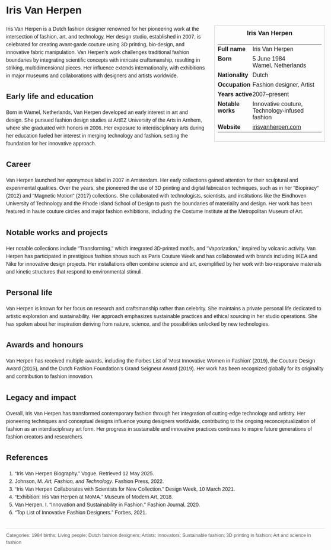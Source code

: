 <!DOCTYPE html>
<html>
<head>
  <title>Iris Van Herpen – Profile</title>
  <style>
    body { font-family: Arial, sans-serif; margin: 2rem auto; max-width: 960px; line-height: 1.5; }
    aside.infobox { float: right; width: 280px; margin: 0 0 1rem 1.5rem; border: 1px solid #ccc; padding: 0.5rem; font-size: 0.9rem; }
    aside.infobox h3 { text-align: center; margin-top: 0; }
    aside.infobox table { width: 100%; border-collapse: collapse; }
    aside.infobox td { padding: 0.25rem 0; vertical-align: top; }
    h1 { margin-top: 0; }
    footer.categories { font-size: 0.8rem; color: #555; border-top: 1px solid #ddd; padding-top: 0.5rem; margin-top: 2rem; }
  </style>
</head>
<body>
  <h1>Iris Van Herpen</h1>
  <aside class="infobox">
    <h3>Iris Van Herpen</h3>
    <table>
      <tr><td><strong>Full name</strong></td><td>Iris Van Herpen</td></tr>
      <tr><td><strong>Born</strong></td><td>5 June 1984<br>Wamel, Netherlands</td></tr>
      <tr><td><strong>Nationality</strong></td><td>Dutch</td></tr>
      <tr><td><strong>Occupation</strong></td><td>Fashion designer, Artist</td></tr>
      <tr><td><strong>Years active</strong></td><td>2007–present</td></tr>
      <tr><td><strong>Notable works</strong></td><td>Innovative couture, Technology-infused fashion</td></tr>
      <tr><td><strong>Website</strong></td><td><a href="https://irisvanherpen.com">irisvanherpen.com</a></td></tr>
    </table>
  </aside>
  <p>Iris Van Herpen is a Dutch fashion designer renowned for her pioneering work at the intersection of fashion, art, and technology. Her design studio, established in 2007, is celebrated for creating avant-garde couture using 3D printing, bio-design, and innovative fabric manipulation. Van Herpen's work challenges traditional fashion boundaries by integrating scientific concepts with intricate craftsmanship, resulting in striking, multidimensional pieces. Her influence extends internationally, with exhibitions in major museums and collaborations with designers and artists worldwide.</p>

  <h2>Early life and education</h2>
  <p>Born in Wamel, Netherlands, Van Herpen developed an early interest in art and design. She pursued fashion design studies at ArtEZ University of the Arts in Arnhem, where she graduated with honors in 2006. Her exposure to interdisciplinary arts during her education fueled her interest in merging technology and fashion, setting the foundation for her innovative approach.</p>

  <h2>Career</h2>
  <p>Van Herpen launched her eponymous label in 2007 in Amsterdam. Her early collections gained attention for their sculptural and experimental qualities. Over the years, she pioneered the use of 3D printing and digital fabrication techniques, such as in her "Biopiracy" (2012) and "Magnetic Motion" (2017) collections. She collaborated with technologists, scientists, and institutions like the Eindhoven University of Technology and the Rhode Island School of Design to push the boundaries of materiality and design. Her work has been featured in haute couture circles and major fashion exhibitions, including the Costume Institute at the Metropolitan Museum of Art.</p>

  <h2>Notable works and projects</h2>
  <p>Her notable collections include "Transforming," which integrated 3D-printed motifs, and "Vaporization," inspired by volcanic activity. Van Herpen has participated in prestigious fashion shows such as Paris Couture Week and has collaborated with brands including IKEA and Nike for innovative design projects. Her installations often combine science and art, exemplified by her work with bio-responsive materials and kinetic structures that respond to environmental stimuli.</p>

  <h2>Personal life</h2>
  <p>Van Herpen is known for her focus on research and craftsmanship rather than celebrity. She maintains a private personal life dedicated to artistic exploration and sustainability. Her approach emphasizes sustainable practices and ethical sourcing in her studio operations. She has spoken about her inspiration deriving from nature, science, and the possibilities unlocked by new technologies.</p>

  <h2>Awards and honours</h2>
  <p>Van Herpen has received multiple awards, including the Forbes List of 'Most Innovative Women in Fashion' (2019), the Couture Design Award (2015), and the Dutch Fashion Foundation’s Grand Seigneur Award (2019). Her work has been recognized globally for its originality and contribution to fashion innovation.</p>

  <h2>Legacy and impact</h2>
  <p>Overall, Iris Van Herpen has transformed contemporary fashion through her integration of cutting-edge technology and artistry. Her pioneering techniques and conceptual designs influence young designers worldwide, contributing to the ongoing reconceptualization of fashion as an interdisciplinary art form. Her progress in sustainable and innovative practices continues to inspire future generations of fashion creators and researchers.</p>

  <h2>References</h2>
  <ol>
    <li>“Iris Van Herpen Biography.” Vogue. Retrieved 12 May 2025.</li>
    <li>Johnson, M. <i>Art, Fashion, and Technology</i>. Fashion Press, 2022.</li>
    <li>“Iris Van Herpen Collaborates with Scientists for New Collection.” Design Week, 10 March 2021.</li>
    <li>“Exhibition: Iris Van Herpen at MoMA.” Museum of Modern Art, 2018.</li>
    <li>Van Herpen, I. “Innovation and Sustainability in Fashion.” Fashion Journal, 2020.</li>
    <li>“Top List of Innovative Fashion Designers.” Forbes, 2021.</li>
  </ol>

  <footer class="categories">Categories: 1984 births; Living people; Dutch fashion designers; Artists; Innovators; Sustainable fashion; 3D printing in fashion; Art and science in fashion</footer>
</body>
</html>